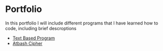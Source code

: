 # Portfolio
In this portfolio I will include different programs that I have learned how to code, including brief descroptions
* [Text Based Program](https://forehgra001.github.io/Portfolio/Text_based_program)
* [Atbash Cipher](https://forehgra001.github.io/Portfolio/atbashcipher)
